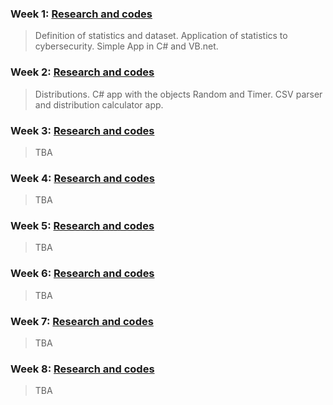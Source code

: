 ### Week 1: [Research and codes](https://videars.github.io/Week1/)
> Definition of statistics and dataset. Application of statistics to cybersecurity. Simple App in C# and VB.net.


### Week 2: [Research and codes](https://videars.github.io/Week2/)
> Distributions. C# app with the objects Random and Timer. CSV parser and distribution calculator app. 


### Week 3: [Research and codes](https://videars.github.io/Week3/)
> TBA


### Week 4: [Research and codes](https://videars.github.io/Week4/)
> TBA


### Week 5: [Research and codes](https://videars.github.io/Week5/)
> TBA


### Week 6: [Research and codes](https://videars.github.io/Week6/)
> TBA


### Week 7: [Research and codes](https://videars.github.io/Week7/)
> TBA


### Week 8: [Research and codes](https://videars.github.io/Week8/)
> TBA

